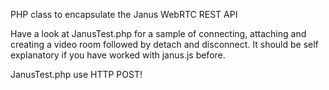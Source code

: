 PHP class to encapsulate the Janus WebRTC REST API

Have a look at JanusTest.php for a sample of connecting, attaching and creating a video room followed by detach and disconnect.  It should be self explanatory if you have worked with janus.js before.

JanusTest.php use HTTP POST!